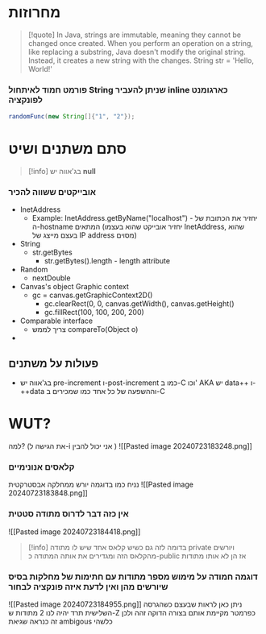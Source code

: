 # מחרוזות

> [!quote]
In Java, strings are immutable, meaning they cannot be changed once created. When you perform an operation on a string, like replacing a substring, Java doesn't modify the original string. Instead, it creates a new string with the changes. String str = 'Hello, World!'

### פורמט חמוד לאיתחול String שניתן להעביר inline כארגומנט לפונקציה

```java
randomFunc(new String[]{"1", "2"});
```

# סתם משתנים ושיט

> [!info]  בג'אווה יש **null**


### אובייקטים ששווה להכיר
- InetAddress
	- Example: InetAddress.getByName("localhost") - 
	יחזיר את הכתובת של ה-hostname המתאים (יחזיר אובייקט שהוא בעצמו InetAddress, שהוא בעצם מייצג של IP address מסוים)
- String
	- str.getBytes
		- str.getBytes().length - length attribute
- Random
	- nextDouble
- Canvas's object Graphic context
	- gc = canvas.getGraphicContext2D()
		- gc.clearRect(0, 0, canvas.getWidth(), canvas.getHeight()
		- gc.fillRect(100, 100, 200, 200)
- Comparable interface
	- צריך לממש compareTo(Object o)
- 




## פעולות על משתנים
- בג'אווה יש pre-increment ו-post-increment כמו ב-C וכו' AKA יש data++ ו-++data וההשפעה של כל אחד כמו שמכירים ב-C




# WUT?
למה? (את הגישה ל-i אני יכול להבין )
![[Pasted image 20240723183248.png]]

### קלאסים אנונימיים
נניח כמו בדוגמה יורש ממחלקה אבסטרקטית
![[Pasted image 20240723183848.png]]

### אין כזה דבר לדרוס מתודה סטטית
![[Pasted image 20240723184418.png]]
> [!info] בדומה לזה גם כשיש קלאס אחד שיש לו מתודה private ויורשים מהקלאס הזה ומגדירים את אותה המתודה כ-public אז הן לא אותו מתודות


### דוגמה חמודה על מימוש מספר מתודות  עם חתימות של מחלקות בסיס שיורשים מהן ואין לדעת איזה פונקציה לבחור
![[Pasted image 20240723184955.png]]
ניתן כאן לראות שבעצם כשהגרסה השלישית תרד יהיה לנו 2 מתודות ש-Z כפרמטר מקיימת אותם בצורה הדוקה זהה ולכן זה כנראה שגיאת ambigous כלשהי